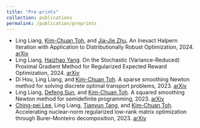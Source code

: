 ```yaml
---
title: "Pre-prints"
collection: publications
permalink: /publication/preprints
---
```


- Ling Liang, [Kim-Chuan Toh](https://blog.nus.edu.sg/mattohkc/), and [Jia-Jie Zhu](https://jj-zhu.github.io/). An Inexact Halpern Iteration with Application to Distributionally Robust Optimization, 2024. [arXiv](https://arxiv.org/abs/2402.06033)
- Ling Liang, [Haizhao Yang](https://haizhaoyang.github.io/). On the Stochastic (Variance-Reduced) Proximal Gradient Method for Regularized Expected Reward Optimization, 2024. [arXiv](https://arxiv.org/abs/2401.12508) 
- Di Hou, Ling Liang, and [Kim-Chuan Toh](https://blog.nus.edu.sg/mattohkc/). A sparse smoothing Newton method for solving discrete optimal transport problems, 2023. [arXiv](https://arxiv.org/abs/2311.06448)
- Ling Liang, [Defeng Sun](https://www.polyu.edu.hk/ama/profile/dfsun/), and [Kim-Chuan Toh](https://blog.nus.edu.sg/mattohkc/). A squared smoothing Newton method for semidefinite programming, 2023. [arXiv](https://arxiv.org/abs/2303.05825)
- [Ching-pei Lee](https://leepei.github.io/), Ling Liang, [Tianyun Tang](https://www.researchgate.net/profile/Tianyun-Tang), and [Kim-Chuan Toh](https://blog.nus.edu.sg/mattohkc/). Accelerating nuclear-norm regularized low-rank matrix optimization through Burer-Monteiro decomposition, 2023. [arXiv](https://arxiv.org/abs/2204.14067)
